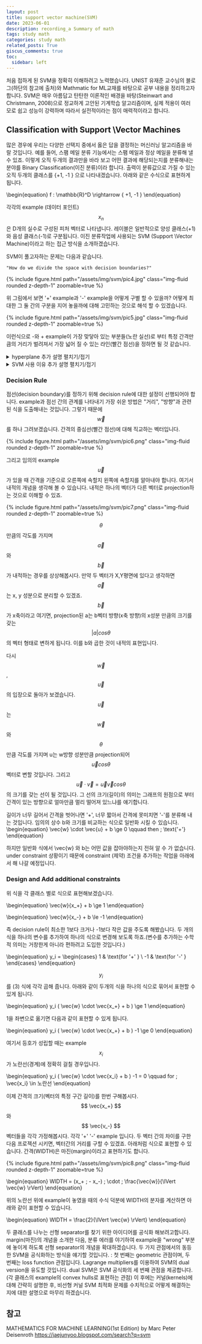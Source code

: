 ```yaml
---
layout: post
title: support vector machine(SVM)
date: 2023-06-01
description: recording_a Summary of math
tags: study math
categories: study math
related_posts: True
giscus_comments: true
toc:
  sidebar: left
---
```


처음 접하게 된 SVM을 정확히 이해하려고 노력했습니다. UNIST 유재준 교수님의 블로그(하단의 참고에 출처)와 Mathmatic for ML교재를 바탕으로 공부 내용을 정리하고자 합니다. SVM은 매우 아름답고 탄탄한 이론적인 배경을 바탕(Steinwart and Christmann, 2008)으로 정교하게 고안된 기계학습 알고리즘이며, 실제 적용이 여러 모로 쉽고 성능이 강력하며 따라서 실전적이라는 점이 매력적이라고 합니다.

## Classification with Support \Vector Machines

많은 경우에 우리는 다양한 선택지 중에서 옳은 답을 결정하는 머신러닝 알고리즘을 바랄 것입니다. 예를 들어, 스팸 메일 분류 기능에서는 스팸 메일과 정상 메일을 분류해 낼 수 있죠. 이렇게 오직 두개의 결과만을 바라 보고 어떤 결과에 해당되는지를 분류해내는 분야를 Binary Classification(이진 분류)이라 합니다. 출력이 분류값으로 가질 수 있는 오직 두개의 클래스를 \{+1, -1 \} 으로 나타내겠습니다. 아래와 같은 수식으로 표현하게 됩니다.

\begin{equation} f : \mathbb{R}^D \rightarrow \{ +1, -1 \} \end{equation}

각각의 example (데이터 포인트) $$ x_n $$ 은 D개의 실수로 구성된 피처 벡터로 나타냅니다. 레이블은 일반적으로 양성 클래스(+1)와 음성 클래스(-1)로 구분됩니다. 이진 분류작업에 사용되는 SVM (Support \Vector Machine)이라고 하는 접근 방식을 소개하겠습니다. 

SVM이 풀고자하는 문제는 다음과 같습니다.

```
"How do we divide the space with decision boundaries?"
```

<div class="row mt-3">
    <div class="col-sm mt-3 mt-md-0">
        {% include figure.html path="/assets/img/svm/pic4.jpg" class="img-fluid rounded z-depth-1" zoomable=true %}
    </div>
</div>

위 그림에서 보면 '+' example과 '-' example을 어떻게 구별 할 수 있을까?
어떻게 최대한 그 둘 간의 구분을 지어 놓을까에 대해 고민하는 것으로 해석 할 수 있겠습니다.

<div class="row mt-3">
    <div class="col-sm mt-3 mt-md-0">
        {% include figure.html path="/assets/img/svm/pic5.jpg" class="img-fluid rounded z-depth-1" zoomable=true %}
    </div>
</div>

이런식으로 -와 + example이 가장 맞닿아 있는 부분들(노란 실선)로 부터 특정 간격만큼의 거리가 벌려져서 가장 넓어 질 수 있는 라인(빨간 점선)을 정하면 될 것 같습니다.

<details>
<summary>hyperplane 추가 설명 펼치기/접기</summary>

Hyperplane은 차원이 D - 1인 (해당하는 벡터 공간이 차원 D인 경우) 아핀 sub space입니다. 이 예제들은 두 개의 클래스로 구성되어 있으며 (두 가지 가능한 레이블이 있음), 이들을 직선으로 그려서 분리/분류할 수 있도록 특징들 (example을 나타내는 벡터의 구성 요소들)이 배열되어 있습니다.

</details>

<details>
<summary>SVM 사용 이유 추가 설명 펼치기/접기</summary>

살짝 복잡하게 말해보면, 이는 회귀와 마찬가지로 binary 레이블 $$ y_n \in \{+1, -1\} $$ 와 짝을 이루는 example $$ x_n \in \mathbb{r}^D $$ 의 집합에서 지도 학습 task를 갖고 있습니다. example-레이블 쌍 {(x1, y1), ..., (xN, yN)}로 구성된 훈련 데이터 세트가 주어졌을 때, 최소의 분류 오류를 얻는 모델의 매개변수를 추정하는 것 입니다. 선형/비선형 모델을 모두 고려해야하지만, 당장은 선형 모델만을 고려하겠습니다.

이진 분류를 SVM을 사용하여 설명하는 데에는 두 가지 주요 이유가 있습니다. 첫째, SVM은 지도 학습의 기하학적인 관점을 고려할 수 있게 해줍니다. 두 번째는 SVM의 최적화 문제가 해석적인 해를 가지지 않아 다양한 최적화 도구를 활용해야 한다는 점입니다.

SVM의 기계 학습 관점은 최대 우도 관점과 약간 다릅니다. 최대 우도 관점은 데이터 분포의 확률적인 관점을 기반으로 모델을 제안하고, 이를 기반으로 최적화 문제를 도출합니다. 반면, SVM 관점은 기하학적 직관에 기반하여 훈련 중에 최적화되어야 하는 특정한 함수를 설계하는 것으로 시작합니다. SVM의 경우, 훈련 데이터에서 최소화되어야 하는 손실 함수를 설계하기 시작합니다. 이는 경험적 위험 최소화 원칙을 따릅니다.

</details>

### Decision Rule

점선(decision boundary)를 정하기 위해 decision rule에 대한 설정이 선행되어야 합니다. example과 점선 간의 관계를 나타내기 가장 쉬운 방법은 "거리", "방향"과 관련된 식을 도출해내는 것입니다. 그렇기 때문에 $$ \vec{w} $$ 를 하나 그려보겠습니다. 간격의 중심선(빨간 점선)에 대해 직교하는 벡터입니다.

<div class="row mt-3">
    <div class="col-sm mt-3 mt-md-0">
        {% include figure.html path="/assets/img/svm/pic6.png" class="img-fluid rounded z-depth-1" zoomable=true %}
    </div>
</div>

그리고 임의의 example $$ \vec{u} $$ 가 있을 때 간격을 기준으로 오른쪽에 속할지 왼쪽에 속할지를 알아내야 합니다. 여기서 내적의 개념을 생각해 볼 수 있습니다. 내적은 하나의 벡터가 다른 벡터로 projection하는 것으로 이해할 수 있죠.

<div class="row mt-3">
    <div class="col-sm mt-3 mt-md-0">
        {% include figure.html path="/assets/img/svm/pic7.png" class="img-fluid rounded z-depth-1" zoomable=true %}
    </div>
</div>

$$ \theta $$ 만큼의 각도를 가지며 $$ \vec{a} $$와 $$ \vec{b} $$가 내적하는 경우를 상상해봅시다. 만약 두 벡터가 X,Y평면에 있다고 생각하면 $$ \vec{a} $$는 x, y 성분으로 분리할 수 있겠죠. $$ \vec{b} $$ 가 x축이라고 여기면, projection된 a는 b벡터 방향(x축 방향)의 x성분 만큼의 크기를 갖는 $$ \left\vert a\right\vert cos\theta $$의 벡터 형태로 변하게 됩니다. 이를 b와 곱한 것이 내적의 표현입니다.

다시 $$ \vec{w} $$, $$ \vec {u} $$의 입장으로 돌아가 보겠습니다. $$ \vec {u} $$는 $$ \vec {w} $$와 $$ \theta $$ 만큼 각도를 가지며 u는 w방향 성분만큼 projection되어 $$ \vec{u}cos\theta $$ 벡터로 변할 것입니다. 그리고 $$ \vec{u} \cdot \vec{v} = \vec{u}\vec{v}cos\theta $$ 의 크기를 갖는 선이 될 것입니다. 그 선의 크기(길이)의 의미는 그래프의 원점으로 부터 간격이 있는 방향으로 얼마만큼 멀리 떨어져 있느냐를 얘기합니다.

길이가 너무 길어서 간격을 벗어나면 '+', 너무 짧아서 간격에 못미치면 '-'를 분류해 내는 것입니다. 임의의 상수 b와 크기를 비교하는 식으로 일반화 시킬 수 있습니다.
\begin{equation}
\vec{w} \cdot \vec{u} + b \ge 0 \qquad then \; \text{'+'}
\end{equation}

하지만 일반화 식에서 \vec{w} 와 b는 어떤 값을 잡아야하는지 전혀 알 수 가 없습니다. under constraint 상황이기 때문에 constraint (제약) 조건을 추가하는 작업을 아래에서 해 나갈 예정입니다.

### Design and Add additional constraints

위 식을 각 클래스 별로 식으로 표현해보겠습니다.

\begin{equation} \vec{w}\{x_+} + b \ge 1
\end{equation}

\begin{equation} \vec{w}\{x_-} + b \le -1
\end{equation}

즉 decision rule이 최소한 1보다 크거나 -1보다 작은 값을 주도록 해봤습니다. 두 개의 식을 하나의 변수를 추가하여 하나의 식으로 변경해 보도록 하죠.(변수를 추가하는 수학적 의미는 거창한게 아니라 편하려고 도입한 것입니다.)

\begin{equation}
y_i =
\begin{cases}
    1 & \text{for '+' } \\ 
    -1 & \text{for '-' }
\end{cases}
\end{equation}


$$ y_i $$ 를 (3) 식에 각각 곱해 줍니다.
아래와 같이 두개의 식을 하나의 식으로 묶어서 표현할 수 있게 됩니다.

\begin{equation}
y_i ( \vec{w} \cdot \vec{x_+} + b ) \ge 1
\end{equation}

1을 좌변으로 옮기면 다음과 같이 표현할 수 있게 됩니다.

\begin{equation}
y_i ( \vec{w} \cdot \vec{x_+} + b ) -1 \ge 0
\end{equation}

여기서 등호가 성립할 때는 example $$ x_i $$ 가 노란선(경계)에 정확히 걸칠 경우입니다.

\begin{equation}
y_i ( \vec{w} \cdot \vec{x_i} + b ) -1 = 0 \qquad for \; \vec{x_i} \in 노란선
\end{equation}

이제 간격의 크기(벡터의 특정 구간 길이)를 한번 구해봅시다. $$ \vec{x_+} $$와 $$ \vec{v_-} $$ 벡터들을 각각 가정해봅시다. 각각 '+' '-' example 입니다. 두 벡터 간의 차이를 구한다음 프로젝션 시키면, 벡터간의 거리를 구할 수 있겠죠. 아래처럼 식으로 표현할 수 있습니다. 간격(WIDTH)은 마진(margin)이라고 표현하기도 합니다.

<div class="row mt-3">
    <div class="col-sm mt-3 mt-md-0">
        {% include figure.html path="/assets/img/svm/pic8.png" class="img-fluid rounded z-depth-1" zoomable=true %}
    </div>
</div>

\begin{equation}
WIDTH = (x_+ \; - x_-) \; \cdot \; \frac{\vec{w}}{\lVert \vec{w} \rVert}
\end{equation}

위의 노란선 위에 example이 놓였을 때의 수식 덕분에 WIDTH의 분자를 계산하면 아래와 같이 표현할 수 있습니다.

\begin{equation}
WIDTH = \frac{2}{\lVert \vec{w} \rVert}
\end{equation}

두 클래스를 나누는 선형 separator를 찾기 위한 아이디어를 공식화 해보려고합니다. margin(마진)의 개념을 소개한 다음, 분류 에러를 야기하여 example을 "wrong" 부분에 놓이게 하도록 선형 separator의 개념을 확대하겠습니다. 두 가지 관점에서의 동등한 SVM을 공식화하는 방식을 얘기할 것입니다. : 첫 번째는 geometric 관점이며, 두 번째는 loss function 관점입니다. Lagrange multipliers를 이용하여 SVM의 dual version을 유도할 것입니다. dual SVM은 SVM 공식화의 세 번째 관점을 제공합니다.(각 클래스의 example의 convex hulls로 표현하는 관점) 이 후에는 커널(kernels)에 대해 간략히 설명한 후, 비선형 커널 SVM 최적화 문제를 수치적으로 어떻게 해결하는 지에 대한 설명으로 마무리 하겠습니다.



## 참고
MATHEMATICS FOR MACHINE LEARNING(1st Edition) by Marc Peter Deisenroth
https://jaejunyoo.blogspot.com/search?q=svm